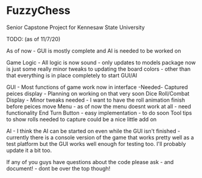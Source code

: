 # FuzzyChess
Senior Capstone Project for Kennesaw State University


TODO: (as of 11/7/20)

As of now - GUI is mostly complete and AI is needed to be worked on

Game Logic - 
 All logic is now sound - only updates to models package now is just some really minor tweaks to updating
 the board colors - other than that everything is in place completely to start GUI/AI
  
GUI -
 Most functions of game work now in interface
 -Needed-
  Captured peices display - Planning on working on that very soon 
  Dice Roll/Combat Display - Minor tweaks needed - I want to have the roll animation finish before peices move
  Menu - as of now the menu doesnt work at all - need functionality
  End Turn Button - easy implementation - to do soon
  Tool tips to show rolls needed to capture could be a nice little add on 
  
  
AI - 
I think the AI can be started on even while the GUI isn't finished - currently there is a console version of
the game that works pretty well as a test platform but the GUI works well enough for testing too. I'll probably update it a bit too.


If any of you guys have questions about the code please ask - and document! - dont be over the top though!
